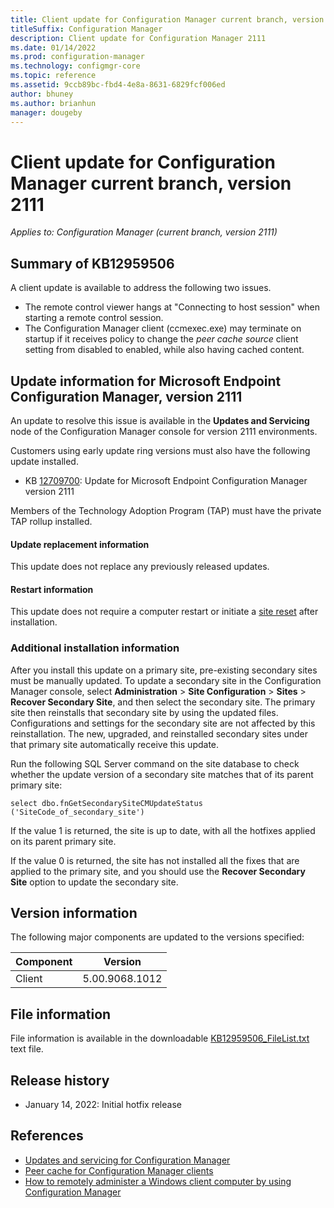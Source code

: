 ```yaml
---
title: Client update for Configuration Manager current branch, version 2111
titleSuffix: Configuration Manager
description: Client update for Configuration Manager 2111
ms.date: 01/14/2022
ms.prod: configuration-manager
ms.technology: configmgr-core
ms.topic: reference
ms.assetid: 9ccb89bc-fbd4-4e8a-8631-6829fcf006ed
author: bhuney
ms.author: brianhun
manager: dougeby
---
```

# Client update for Configuration Manager current branch, version 2111

*Applies to: Configuration Manager (current branch, version 2111)*

## Summary of KB12959506

A client update is available to address the following two issues.

- The remote control viewer hangs at "Connecting to host session" when starting a remote control session.
- The Configuration Manager client (ccmexec.exe) may terminate on startup if it receives policy to change the *peer cache source* client setting from disabled to enabled, while also having cached content.

## Update information for Microsoft Endpoint Configuration Manager, version 2111

An update to resolve this issue is available in the **Updates and Servicing** node of the Configuration Manager console for version 2111 environments.

Customers using early update ring versions must also have the following update installed.
- KB [12709700](../../hotfix/2111/12709700.md): Update for Microsoft Endpoint Configuration Manager version 2111

Members of the Technology Adoption Program (TAP) must have the private TAP rollup installed.
#### Update replacement information

This update does not replace any previously released updates.
#### Restart information

This update does not require a computer restart or initiate a [site reset](../../core/servers/manage/modify-your-infrastructure.md#bkmk_reset) after installation.

### Additional installation information

After you install this update on a primary site, pre-existing secondary sites must be manually updated. To update a secondary site in the Configuration Manager console, select **Administration** > **Site Configuration** > **Sites** >  **Recover Secondary Site**, and then select the secondary site. The primary site then reinstalls that secondary site by using the updated files. Configurations and settings for the secondary site are not affected by this reinstallation. The new, upgraded, and reinstalled secondary sites under that primary site automatically receive this update.

Run the following SQL Server command on the site database to check whether the update version of a secondary site matches that of its parent primary site:
   ```code
   select dbo.fnGetSecondarySiteCMUpdateStatus ('SiteCode_of_secondary_site')
   ```
If the value 1 is returned, the site is up to date, with all the hotfixes applied on its parent primary site.

If the value 0 is returned, the site has not installed all the fixes that are applied to the primary site, and you should use the **Recover Secondary Site** option to update the secondary site.

## Version information
<!-- TEMPLATE: Qiani will provide the component version information and the file table AKA link. -->
The following major components are updated to the versions specified:

|Component |Version |
|---|---|
| Client | 5.00.9068.1012 |

## File information
File information is available in the downloadable [KB12959506_FileList.txt](https://aka.ms/KB12959506_FileList) text file.

## Release history

- January 14, 2022: Initial hotfix release

## References

- [Updates and servicing for Configuration Manager](../../core/servers/manage/updates.md)
- [Peer cache for Configuration Manager clients](../../core/plan-design/hierarchy/client-peer-cache.md)
- [How to remotely administer a Windows client computer by using Configuration Manager](../../core/clients/manage/remote-control/remotely-administer-a-windows-client-computer.md)